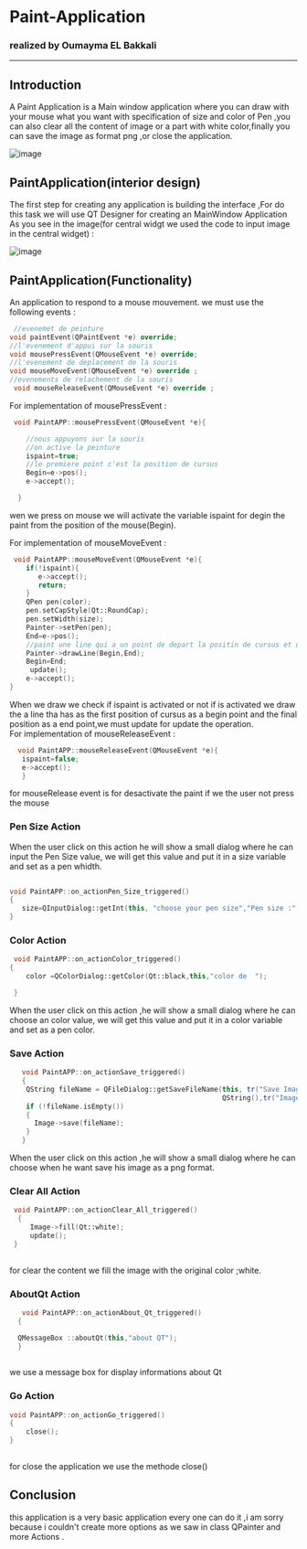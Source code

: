 # Paint-Application
### realized by Oumayma EL Bakkali
------------------------------------------------------------------
## Introduction

A Paint Application is a Main window application where you can draw with your mouse what you want with specification of size and color of Pen ,you can also clear all the content of image or  a part with white color,finally you can save the image as format png ,or close the application.</br>

![image](https://user-images.githubusercontent.com/93142901/152665942-81340109-8c21-4501-aba6-6cde52287e40.png)

## PaintApplication(interior design)

The first step for creating any application is building the interface ,For do this task we will use QT Designer for creating an MainWindow Application As you see in the image(for central widgt we used the  code to input image in the central widget) :

![image](https://user-images.githubusercontent.com/93142901/152666407-7c3b5fb5-6a61-46dd-b820-9175e937a53f.png)

## PaintApplication(Functionality)


 An application to respond to a mouse mouvement.
 we must use the following events :
 ```cpp
  //evenemet de peinture
 void paintEvent(QPaintEvent *e) override;
 //l'evenement d'appui sur la souris
 void mousePressEvent(QMouseEvent *e) override;
 //l'evenement de deplacement de la souris 
 void mouseMoveEvent(QMouseEvent *e) override ;
 //evenements de relachement de la souris 
  void mouseReleaseEvent(QMouseEvent *e) override ;
 ```
For implementation of mousePressEvent :
```cpp
 void PaintAPP::mousePressEvent(QMouseEvent *e){

    //nous appuyons sur la souris
    //on active la peinture
    ispaint=true;
    //le premiere point c'est la position de cursus
    Begin=e->pos();
    e->accept();

  }
``` 
wen we press on mouse we will activate the variable ispaint for degin the paint from the position of the mouse(Begin).</br>

For implementation of mouseMoveEvent :
```cpp
 void PaintAPP::mouseMoveEvent(QMouseEvent *e){
    if(!ispaint){
       e->accept();
       return;
    }
    QPen pen(color);
    pen.setCapStyle(Qt::RoundCap);
    pen.setWidth(size);
    Painter->setPen(pen);
    End=e->pos();
    //paint une line qui a un point de depart la positin de cursus et un point de fin la position final de cursus
    Painter->drawLine(Begin,End);
    Begin=End;
     update();
    e->accept();
}
``` 
When we draw we check if ispaint is activated or not if is activated we draw the a line tha has as the first position of cursus as a begin point and the final position as a end point,we must update for update the operation.</br>
For implementation of mouseReleaseEvent :
```cpp
  void PaintAPP::mouseReleaseEvent(QMouseEvent *e){
   ispaint=false;
   e->accept();
   }
``` 
for mouseRelease event is for desactivate the paint if we the user not press the mouse
### Pen Size Action
When the user click on this action he will show a small dialog where he can input the Pen Size value, we will get this value and put it in a size variable and set as a pen whidth.</br>
```cpp
  
void PaintAPP::on_actionPen_Size_triggered()
{
   size=QInputDialog::getInt(this, "choose your pen size","Pen size :",30 ,1);
}
```
### Color Action
```cpp
 void PaintAPP::on_actionColor_triggered()
{
    color =QColorDialog::getColor(Qt::black,this,"color de  ");

 }
```
When the user click on this action ,he will show a small dialog where he can choose an color value, we will get this value and put it in a color variable and set as a pen color.</br>
### Save Action
```cpp
   void PaintAPP::on_actionSave_triggered()
   {
    QString fileName = QFileDialog::getSaveFileName(this, tr("Save Image File"),
                                                    QString(),tr("Images (*.png)"));
    if (!fileName.isEmpty())
    {
      Image->save(fileName);
    }
   }
 ```
  When the user click on this action ,he will show a small dialog where he can choose when he want save his image as a png format.</br>
### Clear All Action
```cpp
 void PaintAPP::on_actionClear_All_triggered()
  {
     Image->fill(Qt::white);
     update();
 }
   
```
for clear the content we fill the image with the original color ;white.
### AboutQt Action
```cpp
   void PaintAPP::on_actionAbout_Qt_triggered()
  {

  QMessageBox ::aboutQt(this,"about QT");
  }
   
```
we use a message box for display informations about Qt
### Go Action
```cpp
void PaintAPP::on_actionGo_triggered()
{
    close();
}
   
```
for close the application we use the methode close()
## Conclusion
this application is a very basic application every one can do it ,i am sorry because i couldn't  create more options as we saw in class QPainter and more Actions .





